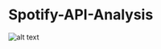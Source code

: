 # Spotify-API-Analysis

![alt text](https://upload.wikimedia.org/wikipedia/commons/2/26/Spotify_logo_with_text.svg)

